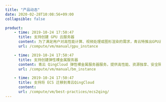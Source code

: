 ```yaml
---
title: "产品动态"
date: 2020-02-28T10:08:56+09:00
collapsible: false

product:
    - time: 2019-10-24 17:50:47
      title: 支持创建 GPU 云服务器
      content: 为了满足用户对高性能计算、视频处理或图形渲染的需求，青云特推出GPU云服务器给有需求的用户使用，用户可以在青云控制台上进行GPU云服务器的创建和使用。
      url: /compute/vm/manual/gpu_instance

    - time: 2019-10-24 17:50:47
      title: 支持创建弹性裸金属服务器
      content: 青云 QingCloud 弹性裸金属服务器服务，提供高性能、资源独享、安全隔离的专属弹性裸金属服务器群组，满足各类核心应用对高性能及稳定性的需求，同时提供完整的设备管理权限及运维服务。 用户可以像使用其他云资源一样，快速、灵活的部署及管理弹性裸金属服务器，并可按需弹性购买。
      url: /compute/vm/manual/bm_instance

    - time: 2019-10-24 17:50:47
      title: 支持将 ECS 迁移到青云QingCloud
      content:
      url: /compute/vm/best-practices/ecs2qing/
---
```


<!-- 设置上述参数可生成产品动态页  -->

